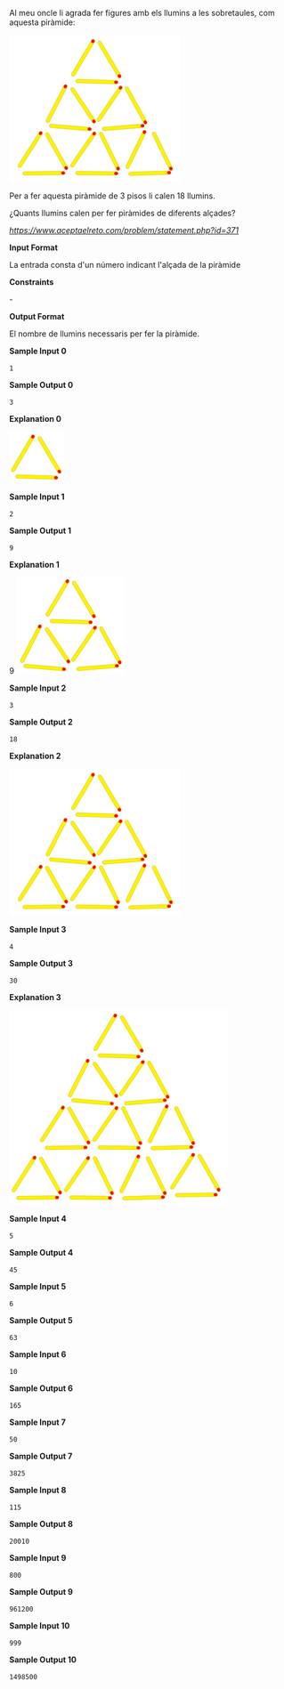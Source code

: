 Al meu oncle li agrada fer figures amb els llumins a les sobretaules,
com aquesta piràmide:

![image](1556271563-38f46282f2-llumins.png)

Per a fer aquesta piràmide de 3 pisos li calen 18 llumins.

¿Quants llumins calen per fer piràmides de diferents alçades?

*<https://www.aceptaelreto.com/problem/statement.php?id=371>*

**Input Format**

La entrada consta d'un número  indicant l'alçada de la piràmide

**Constraints**

\-

**Output Format**

El nombre de llumins necessaris per fer la piràmide.

**Sample Input 0**

``` 
1
```

**Sample Output 0**

``` 
3
```

**Explanation 0**

![image](1556271775-3375f463d1-llumins1.png)

**Sample Input 1**

``` 
2
```

**Sample Output 1**

``` 
9
```

**Explanation 1**

9 ![image](1556271844-ec87a381e8-llumins2.png)

**Sample Input 2**

``` 
3
```

**Sample Output 2**

``` 
18
```

**Explanation 2**

![image](1556271869-b8d476adf8-llumins.png)

**Sample Input 3**

``` 
4
```

**Sample Output 3**

``` 
30
```

**Explanation 3**

![image](1556271993-3faea1d6a1-llumins4.png)

**Sample Input 4**

``` 
5
```

**Sample Output 4**

``` 
45
```

**Sample Input 5**

``` 
6
```

**Sample Output 5**

``` 
63
```

**Sample Input 6**

``` 
10
```

**Sample Output 6**

    165

**Sample Input 7**

``` 
50
```

**Sample Output 7**

    3825

**Sample Input 8**

    115

**Sample Output 8**

    20010

**Sample Input 9**

    800

**Sample Output 9**

    961200

**Sample Input 10**

    999

**Sample Output 10**

    1498500

